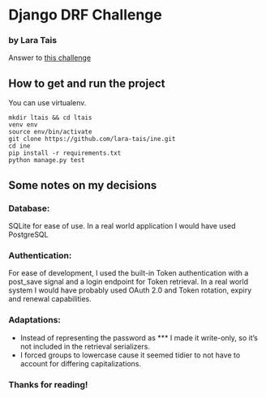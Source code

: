 # Django DRF Challenge
### by Lara Tais

Answer to [this challenge](https://gist.github.com/gsimoncini/0428bfd1b35a31eaa12d9750c826e34b)


## How to get and run the project

You can use virtualenv.

```
mkdir ltais && cd ltais
venv env
source env/bin/activate
git clone https://github.com/lara-tais/ine.git
cd ine
pip install -r requirements.txt
python manage.py test
```

## Some notes on my decisions

### Database:
SQLite for ease of use. In a real world application I would have used PostgreSQL

### Authentication:
For ease of development, I used the built-in Token authentication with a post_save signal and a login endpoint for Token retrieval. 
In a real world system I would have probably used OAuth 2.0 and Token rotation, expiry and renewal capabilities. 

### Adaptations:
- Instead of representing the password as *** I made it write-only, so it’s not included in the retrieval serializers.
- I forced groups to lowercase cause it seemed tidier to not have to account for differing capitalizations.

### Thanks for reading!
